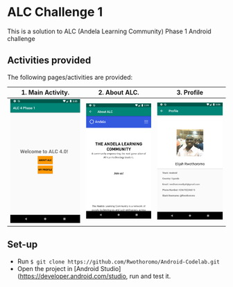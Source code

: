 # ALC Challenge 1

This is a solution to ALC (Andela Learning Community) Phase 1 Android challenge

## Activities provided

The following pages/activities are provided:

| 1. Main Activity.                                 | 2. About ALC.                             | 3. Profile                             |
| ------------------------------------------------- | ------------------------------------------| -------------------------------------- |
| ![Main Activity page image](art/MainActivity.png) | ![About ALC page image](art/AboutALC.png) | ![Profile page image](art/Profile.png) |

## Set-up

 - Run `$ git clone https://github.com/Rwothoromo/Android-Codelab.git`
 - Open the project in [Android Studio](https://developer.android.com/studio, run and test it.
